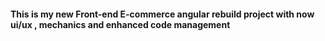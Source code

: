 #### This is my new Front-end E-commerce angular rebuild project with now ui/ux , mechanics and enhanced code management